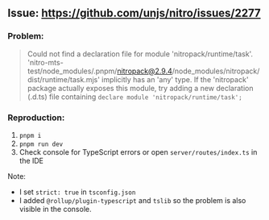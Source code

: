 ## Issue: https://github.com/unjs/nitro/issues/2277

### Problem:

> Could not find a declaration file for module 'nitropack/runtime/task'. 'nitro-mts-test/node_modules/.pnpm/nitropack@2.9.4/node_modules/nitropack/dist/runtime/task.mjs' implicitly has an 'any' type.
If the 'nitropack' package actually exposes this module, try adding a new declaration (.d.ts) file containing `declare module 'nitropack/runtime/task';`

### Reproduction:

1. `pnpm i`
2. `pnpm run dev`
3. Check console for TypeScript errors or open `server/routes/index.ts` in the IDE

Note:

- I set `strict: true` in `tsconfig.json`
- I added `@rollup/plugin-typescript` and `tslib` so the problem is also visible in the console.

